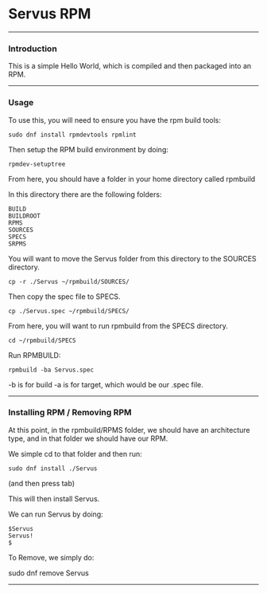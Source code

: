 
# Servus RPM

---

### Introduction

This is a simple Hello World, which is compiled and then packaged into an RPM.

---

### Usage


To use this, you will need to ensure you have the rpm build tools:

    sudo dnf install rpmdevtools rpmlint

Then setup the RPM build environment by doing:

    rpmdev-setuptree

From here, you should have a folder in your home directory called rpmbuild

In this directory there are the following folders:

    BUILD  
    BUILDROOT  
    RPMS  
    SOURCES  
    SPECS  
    SRPMS

You will want to move the Servus folder from this directory to the SOURCES directory.

    cp -r ./Servus ~/rpmbuild/SOURCES/

Then copy the spec file to SPECS.

    cp ./Servus.spec ~/rpmbuild/SPECS/

From here, you will want to run rpmbuild from the SPECS directory.

    cd ~/rpmbuild/SPECS

Run RPMBUILD:

    rpmbuild -ba Servus.spec

-b is for build
-a is for target, which would be our .spec file.

---

### Installing RPM / Removing RPM

At this point, in the rpmbuild/RPMS folder, we should have an architecture type, and in that folder
we should have our RPM.

We simple cd to that folder and then run:

    sudo dnf install ./Servus 

(and then press tab) 

This will then install Servus.

We can run Servus by doing:

    $Servus
    Servus!
    $

To Remove, we simply do:

sudo dnf remove Servus

---


